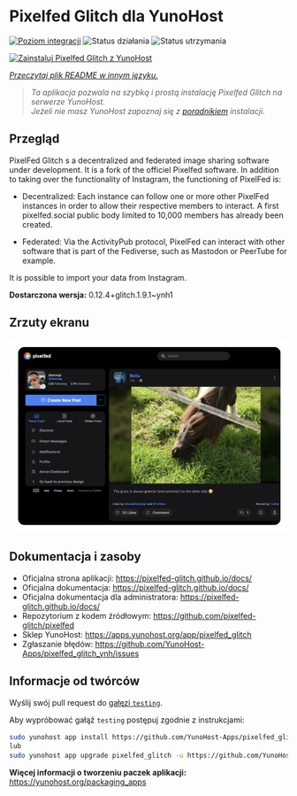 <!--
To README zostało automatycznie wygenerowane przez <https://github.com/YunoHost/apps/tree/master/tools/readme_generator>
Nie powinno być ono edytowane ręcznie.
-->

# Pixelfed Glitch dla YunoHost

[![Poziom integracji](https://apps.yunohost.org/badge/integration/pixelfed_glitch)](https://ci-apps.yunohost.org/ci/apps/pixelfed_glitch/)
![Status działania](https://apps.yunohost.org/badge/state/pixelfed_glitch)
![Status utrzymania](https://apps.yunohost.org/badge/maintained/pixelfed_glitch)

[![Zainstaluj Pixelfed Glitch z YunoHost](https://install-app.yunohost.org/install-with-yunohost.svg)](https://install-app.yunohost.org/?app=pixelfed_glitch)

*[Przeczytaj plik README w innym języku.](./ALL_README.md)*

> *Ta aplikacja pozwala na szybką i prostą instalację Pixelfed Glitch na serwerze YunoHost.*  
> *Jeżeli nie masz YunoHost zapoznaj się z [poradnikiem](https://yunohost.org/install) instalacji.*

## Przegląd

PixelFed Glitch s a decentralized and federated image sharing software under development. It is a fork of the officiel Pixelfed software.
In addition to taking over the functionality of Instagram, the functioning of PixelFed is:

* Decentralized: Each instance can follow one or more other PixelFed instances in order to allow their respective members to interact. A first pixelfed.social public body limited to 10,000 members has already been created.

* Federated: Via the ActivityPub protocol, PixelFed can interact with other software that is part of the Fediverse, such as Mastodon or PeerTube for example.

It is possible to import your data from Instagram.


**Dostarczona wersja:** 0.12.4+glitch.1.9.1~ynh1

## Zrzuty ekranu

![Zrzut ekranu z Pixelfed Glitch](./doc/screenshots/screenshot.png)

## Dokumentacja i zasoby

- Oficjalna strona aplikacji: <https://pixelfed-glitch.github.io/docs/>
- Oficjalna dokumentacja: <https://pixelfed-glitch.github.io/docs/>
- Oficjalna dokumentacja dla administratora: <https://pixelfed-glitch.github.io/docs/>
- Repozytorium z kodem źródłowym: <https://github.com/pixelfed-glitch/pixelfed>
- Sklep YunoHost: <https://apps.yunohost.org/app/pixelfed_glitch>
- Zgłaszanie błędów: <https://github.com/YunoHost-Apps/pixelfed_glitch_ynh/issues>

## Informacje od twórców

Wyślij swój pull request do [gałęzi `testing`](https://github.com/YunoHost-Apps/pixelfed_glitch_ynh/tree/testing).

Aby wypróbować gałąź `testing` postępuj zgodnie z instrukcjami:

```bash
sudo yunohost app install https://github.com/YunoHost-Apps/pixelfed_glitch_ynh/tree/testing --debug
lub
sudo yunohost app upgrade pixelfed_glitch -u https://github.com/YunoHost-Apps/pixelfed_glitch_ynh/tree/testing --debug
```

**Więcej informacji o tworzeniu paczek aplikacji:** <https://yunohost.org/packaging_apps>
